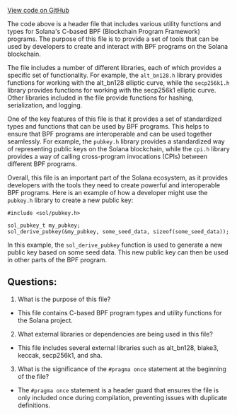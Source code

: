 [View code on GitHub](https://github.com/solana-labs/solana/blob/master/sdk/bpf/c/inc/solana_sdk.h)

The code above is a header file that includes various utility functions and types for Solana's C-based BPF (Blockchain Program Framework) programs. The purpose of this file is to provide a set of tools that can be used by developers to create and interact with BPF programs on the Solana blockchain.

The file includes a number of different libraries, each of which provides a specific set of functionality. For example, the `alt_bn128.h` library provides functions for working with the alt_bn128 elliptic curve, while the `secp256k1.h` library provides functions for working with the secp256k1 elliptic curve. Other libraries included in the file provide functions for hashing, serialization, and logging.

One of the key features of this file is that it provides a set of standardized types and functions that can be used by BPF programs. This helps to ensure that BPF programs are interoperable and can be used together seamlessly. For example, the `pubkey.h` library provides a standardized way of representing public keys on the Solana blockchain, while the `cpi.h` library provides a way of calling cross-program invocations (CPIs) between different BPF programs.

Overall, this file is an important part of the Solana ecosystem, as it provides developers with the tools they need to create powerful and interoperable BPF programs. Here is an example of how a developer might use the `pubkey.h` library to create a new public key:

```
#include <sol/pubkey.h>

sol_pubkey_t my_pubkey;
sol_derive_pubkey(&my_pubkey, some_seed_data, sizeof(some_seed_data));
```

In this example, the `sol_derive_pubkey` function is used to generate a new public key based on some seed data. This new public key can then be used in other parts of the BPF program.
## Questions: 
 1. What is the purpose of this file?
- This file contains C-based BPF program types and utility functions for the Solana project.

2. What external libraries or dependencies are being used in this file?
- This file includes several external libraries such as alt_bn128, blake3, keccak, secp256k1, and sha.

3. What is the significance of the `#pragma once` statement at the beginning of the file?
- The `#pragma once` statement is a header guard that ensures the file is only included once during compilation, preventing issues with duplicate definitions.